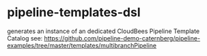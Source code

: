 # pipeline-templates-dsl

generates an instance of an dedicated CloudBees Pipeline Template Catalog
see: https://github.com/pipeline-demo-caternberg/pipeline-examples/tree/master/templates/multibranchPipeline

